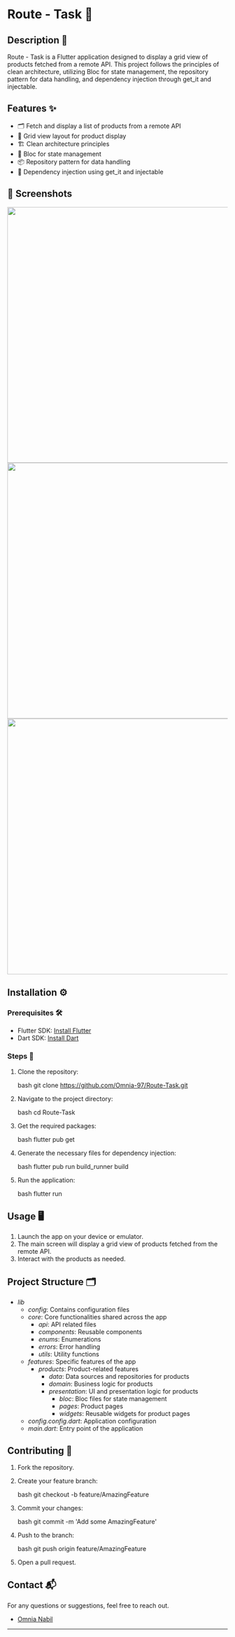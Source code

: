 # Route - Task 🚀

## Description 📖

Route - Task is a Flutter application designed to display a grid view of products fetched from a remote API. This project follows the principles of clean architecture, utilizing Bloc for state management, the repository pattern for data handling, and dependency injection through get_it and injectable.

## Features ✨
- 🗂 Fetch and display a list of products from a remote API
- 📐 Grid view layout for product display
- 🏗 Clean architecture principles
- 🔄 Bloc for state management
- 📦 Repository pattern for data handling
- 💉 Dependency injection using get_it and injectable


## 📸 Screenshots

<img src="https://github.com/Mariam-Elkhelawy/route_task/blob/master/assets/screens/product.png" height="585">  <img src="https://github.com/Mariam-Elkhelawy/route_task/blob/master/assets/screens/loading.png"  height="585">  <img src="https://github.com/Mariam-Elkhelawy/route_task/blob/master/assets/screens/error.png" height="585">  


## Installation ⚙

### Prerequisites 🛠
- Flutter SDK: [Install Flutter](https://flutter.dev/docs/get-started/install)
- Dart SDK: [Install Dart](https://dart.dev/get-dart)

### Steps 🚀
1. Clone the repository:
   
    bash
    git clone https://github.com/Omnia-97/Route-Task.git
    
2. Navigate to the project directory:
   
    bash
    cd Route-Task
    
3. Get the required packages:

    bash
    flutter pub get
    
4. Generate the necessary files for dependency injection:
   
    bash
    flutter pub run build_runner build
    
5. Run the application:
   
    bash
    flutter run
    

## Usage 🖥
1. Launch the app on your device or emulator.
2. The main screen will display a grid view of products fetched from the remote API.
3. Interact with the products as needed.

## Project Structure 🗂
- *lib*
  - *config*: Contains configuration files
  - *core*: Core functionalities shared across the app
    - *api*: API related files
    - *components*: Reusable components
    - *enums*: Enumerations
    - *errors*: Error handling
    - *utils*: Utility functions
  - *features*: Specific features of the app
    - *products*: Product-related features
      - *data*: Data sources and repositories for products
      - *domain*: Business logic for products
      - *presentation*: UI and presentation logic for products
        - *bloc*: Bloc files for state management
        - *pages*: Product pages
        - *widgets*: Reusable widgets for product pages
  - *config.config.dart*: Application configuration
  - *main.dart*: Entry point of the application

## Contributing 🤝
1. Fork the repository.
   
2. Create your feature branch:

    bash
    git checkout -b feature/AmazingFeature
    
3. Commit your changes:
 
    bash
    git commit -m 'Add some AmazingFeature'
    
4. Push to the branch:
   
    bash
    git push origin feature/AmazingFeature
    
5. Open a pull request.

## Contact 📬
For any questions or suggestions, feel free to reach out.

- [Omnia Nabil](mailto:omnianabil1920@gmail.com)

---
